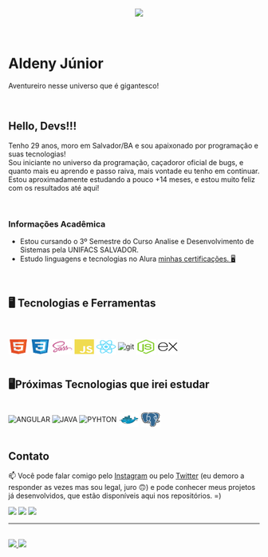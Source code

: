 <img align="right" width="250px" style="margin-top:-20px" src="https://i.ibb.co/YWDK9YP/Fotor-AI-1-1.png">

</br>
</br>

<div dsplay="inline-block">
 
 <h1 align="left">Aldeny Júnior</h1>
  <p>Aventureiro nesse universo que é gigantesco!</p>
<!--  <a href="https://www.instagram.com/jeniblo_dev/">
    <img align="left" width="80px" src="https://i.ibb.co/qkGSp1D/instagram.png" alt="instagram" style="vertical-align:top;">
  </a> 
  <a href="https://twitter.com/jeniblo_dev">
    <img align="left" width="80px" src="https://i.ibb.co/ZcFHDpv/twitter.png" alt="twitter" style="vertical-align:top;">
  </a>
  <a href="https://www.linkedin.com/in/jeniffer-bittencourt">
    <img width="80px" src="https://i.ibb.co/RyZx12b/linkedin.png" alt="linkedin" style="vertical-align:top;">
  </a> -->
</div>

</br>



## Hello, Devs!!!

Tenho 29 anos, moro em Salvador/BA e sou apaixonado por programação e suas tecnologias! </br>
Sou iniciante no universo da programação, caçadoror oficial de bugs, e quanto mais eu aprendo e passo raiva, mais vontade eu tenho em continuar.</br>
Estou aproximadamente estudando a pouco +14 meses, e estou muito feliz com os resultados até aqui!

</br>

### Informações Acadêmica
* Estou cursando o 3º Semestre do Curso Analise e Desenvolvimento de Sistemas pela UNIFACS SALVADOR.
* Estudo linguagens e tecnologias no Alura <a href="https://cursos.alura.com.br/user/aldenyjr/fullCertificate/c7bbcd83338d226f4c6157a682694a6d">minhas certificações. 🖥️</a>

</br>
<h2> 🖥️ Tecnologias e Ferramentas </h2>
</br>
<div  style="display:flex, justify-content:space-between"><br>
  <div>
    <img align="center" alt="HTML" height="30" width="40" src="https://raw.githubusercontent.com/devicons/devicon/master/icons/html5/html5-original.svg">
    <img align="center" alt="CSS" height="30" width="40" src="https://raw.githubusercontent.com/devicons/devicon/master/icons/css3/css3-original.svg">
    <img align="center" alt="CSS" height="30" width="40" src="https://raw.githubusercontent.com/devicons/devicon/master/icons/sass/sass-original.svg">
    <img align="center" alt="Js" height="30" width="40" src="https://raw.githubusercontent.com/devicons/devicon/master/icons/javascript/javascript-plain.svg">
    <img align="center" alt="React" height="30" width="40" src="https://raw.githubusercontent.com/devicons/devicon/1119b9f84c0290e0f0b38982099a2bd027a48bf1/icons/react/react-original.svg">
    <img align="center" alt="git" height="30" width="40" src="https://cdn.jsdelivr.net/gh/devicons/devicon/icons/git/git-original.svg" />
    <img align="center" alt="NodeJs" height="30" width="40" src="https://raw.githubusercontent.com/devicons/devicon/master/icons/nodejs/nodejs-original.svg" />
    <img align="center" alt="Express" height="30" width="40" src="https://raw.githubusercontent.com/devicons/devicon/master/icons/express/express-original.svg" />
<!--     <img align="center" alt="Docker" height="30" width="40" src="https://raw.githubusercontent.com/devicons/devicon/master/icons/docker/docker-original.svg" />
    <img align="center" alt="PostgreSQL" height="30" width="40" src="https://raw.githubusercontent.com/devicons/devicon/master/icons/postgresql/postgresql-original.svg" /> -->
     </br>
  </div></br>
  
<h2> 🖥️Próximas Tecnologias que irei estudar</h2>
   </br>

  <div>
    <img align="center" alt="ANGULAR" height="30" width="40" src="https://cdn.jsdelivr.net/gh/devicons/devicon/icons/angularjs/angularjs-plain.svg">
    <img align="center" alt="JAVA" height="30" width="40" src="https://cdn.jsdelivr.net/gh/devicons/devicon/icons/java/java-original-wordmark.svg">
    <img align="center" alt="PYHTON" height="30" width="40" src="https://cdn.jsdelivr.net/gh/devicons/devicon/icons/python/python-original.svg">
    <img align="center" alt="Docker" height="30" width="40" src="https://raw.githubusercontent.com/devicons/devicon/master/icons/docker/docker-original.svg" />
    <img align="center" alt="PostgreSQL" height="30" width="40" src="https://raw.githubusercontent.com/devicons/devicon/master/icons/postgresql/postgresql-original.svg" />
  </div>
  
  </br>
  
  ## Contato

📫 Você pode falar comigo pelo [Instagram](https://www.instagram.com/juninhoo.passos/) ou pelo [Twitter](https://twitter.com) (eu demoro a responder as vezes mas sou legal, juro 🙃) e pode conhecer meus projetos já desenvolvidos, que estão disponíveis aqui nos repositórios. =)

<div>
<!-- <a href="https://www.youtube.com/seu-canal-youtube-aqui" target="_blank"><img src="https://img.shields.io/badge/YouTube-FF0000?style=for-the-badge&logo=youtube&logoColor=white" target="_blank"></a> -->
<a href="https://www.instagram.com/juninhoo.passos/" target="_blank"><img src="https://img.shields.io/badge/-Instagram-%23E4405F?style=for-the-badge&logo=instagram&logoColor=white" target="_blank"></a>
<!-- <a href="https://www.twitch.tv/seu-usuário-aqui" target="_blank"><img src="https://img.shields.io/badge/Twitch-9146FF?style=for-the-badge&logo=twitch&logoColor=white" target="_blank"></a> -->
<a href = "mailto:juniorfilhbom@gmail.com"><img src="https://img.shields.io/badge/Gmail-D14836?style=for-the-badge&logo=gmail&logoColor=white" target="_blank"></a>
<a href="https://www.linkedin.com/in/aldeny-jr-65b5071b7/" target="_blank"><img src="https://img.shields.io/badge/-LinkedIn-%230077B5?style=for-the-badge&logo=linkedin&logoColor=white" target="_blank"></a>   
</div>


___

</br>

<div>
<a href="https://github.com/aldenyjy">
<img height="170em" src="https://github-readme-stats.vercel.app/api/top-langs/?username=aldenyjr&layout=compact&langs_count=7&theme=dracula"/>
<img height="170em" src="https://github-readme-stats.vercel.app/api?username=aldenyjr&show_icons=true&theme=dracula&include_all_commits=true&count_private=true"/>
</div>
<!--
**aldenyjr/aldenyjr** is a ✨ _special_ ✨ repository because its `README.md` (this file) appears on your GitHub profile.

Here are some ideas to get you started:

- 🔭 I’m currently working on ...
- 🌱 I’m currently learning ...
- 👯 I’m looking to collaborate on ...
- 🤔 I’m looking for help with ...
- 💬 Ask me about ...
- 📫 How to reach me: ...
- 😄 Pronouns: ...
- ⚡ Fun fact: ...
-->
